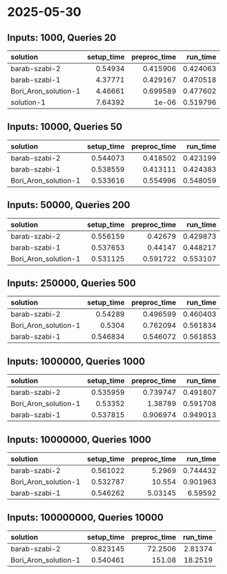 # 2025-05-30

## Inputs: 1000, Queries 20

| solution             |   setup_time |   preproc_time |   run_time |
|:---------------------|-------------:|---------------:|-----------:|
| barab-szabi-2        |      0.54934 |       0.415906 |   0.424063 |
| barab-szabi-1        |      4.37771 |       0.429167 |   0.470518 |
| Bori_Aron_solution-1 |      4.46661 |       0.699589 |   0.477602 |
| solution-1           |      7.64392 |       1e-06    |   0.519796 |

## Inputs: 10000, Queries 50

| solution             |   setup_time |   preproc_time |   run_time |
|:---------------------|-------------:|---------------:|-----------:|
| barab-szabi-2        |     0.544073 |       0.418502 |   0.423199 |
| barab-szabi-1        |     0.538559 |       0.413111 |   0.424383 |
| Bori_Aron_solution-1 |     0.533616 |       0.554996 |   0.548059 |

## Inputs: 50000, Queries 200

| solution             |   setup_time |   preproc_time |   run_time |
|:---------------------|-------------:|---------------:|-----------:|
| barab-szabi-2        |     0.556159 |       0.42679  |   0.429873 |
| barab-szabi-1        |     0.537653 |       0.44147  |   0.448217 |
| Bori_Aron_solution-1 |     0.531125 |       0.591722 |   0.553107 |

## Inputs: 250000, Queries 500

| solution             |   setup_time |   preproc_time |   run_time |
|:---------------------|-------------:|---------------:|-----------:|
| barab-szabi-2        |     0.54289  |       0.496599 |   0.460403 |
| Bori_Aron_solution-1 |     0.5304   |       0.762094 |   0.561834 |
| barab-szabi-1        |     0.546834 |       0.546072 |   0.561853 |

## Inputs: 1000000, Queries 1000

| solution             |   setup_time |   preproc_time |   run_time |
|:---------------------|-------------:|---------------:|-----------:|
| barab-szabi-2        |     0.535959 |       0.739747 |   0.491807 |
| Bori_Aron_solution-1 |     0.53352  |       1.38789  |   0.591708 |
| barab-szabi-1        |     0.537815 |       0.906974 |   0.949013 |

## Inputs: 10000000, Queries 1000

| solution             |   setup_time |   preproc_time |   run_time |
|:---------------------|-------------:|---------------:|-----------:|
| barab-szabi-2        |     0.561022 |        5.2969  |   0.744432 |
| Bori_Aron_solution-1 |     0.532787 |       10.554   |   0.901963 |
| barab-szabi-1        |     0.546262 |        5.03145 |   6.59592  |

## Inputs: 100000000, Queries 10000

| solution             |   setup_time |   preproc_time |   run_time |
|:---------------------|-------------:|---------------:|-----------:|
| barab-szabi-2        |     0.823145 |        72.2506 |    2.81374 |
| Bori_Aron_solution-1 |     0.540461 |       151.08   |   18.2519  |